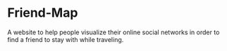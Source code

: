 Friend-Map
==============

A website to help people visualize their online social networks in order to find a friend to stay with while traveling.
